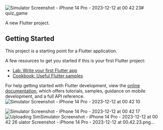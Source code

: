 ![Simulator Screenshot - iPhone 14 Pro - 2023-12-12 at 00 42 23](https://github.com/myrzataev/Games/assets/99857663/363e5ba3-cec7-45da-bba0-bcc878a94794)# quiz_game

A new Flutter project.

## Getting Started

This project is a starting point for a Flutter application.

A few resources to get you started if this is your first Flutter project:
![]()


- [Lab: Write your first Flutter app](https://docs.flutter.dev/get-started/codelab)
- [Cookbook: Useful Flutter samples](https://docs.flutter.dev/cookbook)

For help getting started with Flutter development, view the
[online documentation](https://docs.flutter.dev/), which offers tutorials,
samples, guidance on mobile development, and a full API reference.
![Simulator Screenshot - iPhone 14 Pro - 2023-12-12 at 00 42 10](https://github.com/myrzataev/Games/assets/99857663/1c62fe56-16f6-4562-a2be-8f3105342e50)


![Simulator Screenshot - iPhone 14 Pro - 2023-12-12 at 00 42 17](https://github.com/myrzataev/Games/assets/99857663/8b6910fe-cb50-4cf7-858e-3740e95de182)
![Uploading Sim![Simulator Screenshot - iPhone 14 Pro - 2023-12-12 at 00 42 26](https://github.com/myrzataev/Games/assets/99857663/cac8f6c3-26ef-4f9b-91ef-349d78641b42)
ulator Screenshot - iPhone 14 Pro - 2023-12-12 at 00.42.23.png…]()
